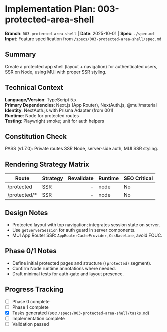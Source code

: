 # Implementation Plan: 003-protected-area-shell

**Branch**: `003-protected-area-shell` | **Date**: 2025-10-01 | **Spec**: `./spec.md`
**Input**: Feature specification from `/specs/003-protected-area-shell/spec.md`

## Summary

Create a protected app shell (layout + navigation) for authenticated users, SSR on Node, using MUI with proper SSR styling.

## Technical Context

**Language/Version**: TypeScript 5.x  
**Primary Dependencies**: Next.js (App Router), NextAuth.js, @mui/material  
**Identity**: NextAuth.js with Prisma Adapter (from 001)  
**Runtime**: Node for protected routes  
**Testing**: Playwright smoke; unit for auth helpers

## Constitution Check

PASS (v1.7.0): Private routes SSR Node, server-side auth, MUI SSR styling.

## Rendering Strategy Matrix

| Route          | Strategy | Revalidate | Runtime | SEO Critical |
|----------------|----------|-----------:|---------|--------------|
| /protected     | SSR      |          - | node    | No           |
| /protected/*   | SSR      |          - | node    | No           |

## Design Notes

- Protected layout with top navigation; integrates session state on server.
- Use `getServerSession` for auth guard in server components.
- MUI App Router SSR: `AppRouterCacheProvider`, `CssBaseline`, avoid FOUC.

## Phase 0/1 Notes

- Define initial protected pages and structure (`(protected)` segment).
- Confirm Node runtime annotations where needed.
- Draft minimal tests for auth-gate and layout presence.

## Progress Tracking

- [ ] Phase 0 complete
- [ ] Phase 1 complete
- [x] Tasks generated (see `/specs/003-protected-area-shell/tasks.md`)
- [ ] Implementation complete
- [ ] Validation passed
